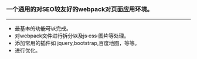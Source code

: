 ### 一个通用的对SEO较友好的webpack对页面应用环境。

---

+ ~~最基本的功能可以完成~~。
+ ~~对webpack文件进行拆分以及js css 图片等处理~~。
+ 添加常用的插件如 jquery,bootstrap,百度地图，等等。
+ 进行优化。